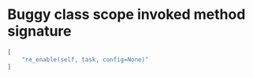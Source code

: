 # Buggy class scope invoked method signature

```json
[
    "re_enable(self, task, config=None)"
]
```
